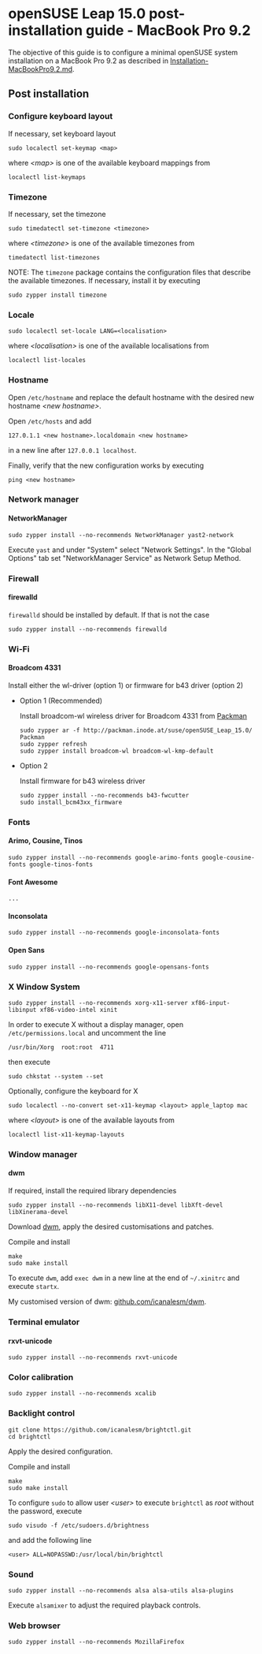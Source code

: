 # openSUSE Leap 15.0 post-installation guide - MacBook Pro 9.2

The objective of this guide is to configure a minimal openSUSE system installation on a MacBook Pro 9.2 as described in [Installation-MacBookPro9.2.md](Installation-MacBookPro9.2.md).


## Post installation

### Configure keyboard layout

If necessary, set keyboard layout

```
sudo localectl set-keymap <map>
```

where *\<map\>* is one of the available keyboard mappings from

```
localectl list-keymaps
```

### Timezone

If necessary, set the timezone

```
sudo timedatectl set-timezone <timezone>
```

where *\<timezone\>* is one of the available timezones from

```
timedatectl list-timezones
```

NOTE: The `timezone` package contains the configuration files that describe the available timezones. If necessary, install it by executing

```
sudo zypper install timezone
```

### Locale

```
sudo localectl set-locale LANG=<localisation> 
```

where *\<localisation\>* is one of the available localisations from

```
localectl list-locales
```

### Hostname

Open `/etc/hostname` and replace the default hostname with the desired new hostname *\<new hostname\>*.

Open `/etc/hosts` and add 

```
127.0.1.1 <new hostname>.localdomain <new hostname>
```

in a new line after `127.0.0.1 localhost`.

Finally, verify that the new configuration works by executing

```
ping <new hostname>
```

### Network manager

#### NetworkManager

```
sudo zypper install --no-recommends NetworkManager yast2-network
```

Execute `yast` and under "System" select "Network Settings". In the "Global Options" tab set "NetworkManager Service" as Network Setup Method.

### Firewall

#### firewalld

`firewalld` should be installed by default. If that is not the case

```
sudo zypper install --no-recommends firewalld
```

### Wi-Fi

#### Broadcom 4331

Install either the wl-driver (option 1) or firmware for b43 driver (option 2)

* Option 1 (Recommended)

  Install broadcom-wl wireless driver for Broadcom 4331 from [Packman](http://packman.links2linux.org/)

  ```
  sudo zypper ar -f http://packman.inode.at/suse/openSUSE_Leap_15.0/ Packman
  sudo zypper refresh
  sudo zypper install broadcom-wl broadcom-wl-kmp-default
  ```

* Option 2

  Install firmware for b43 wireless driver

  ```
  sudo zypper install --no-recommends b43-fwcutter
  sudo install_bcm43xx_firmware
  ```

### Fonts

#### Arimo, Cousine, Tinos

```
sudo zypper install --no-recommends google-arimo-fonts google-cousine-fonts google-tinos-fonts
```

#### Font Awesome

```
...
```

#### Inconsolata

```
sudo zypper install --no-recommends google-inconsolata-fonts
```

#### Open Sans

```
sudo zypper install --no-recommends google-opensans-fonts
```


### X Window System

```
sudo zypper install --no-recommends xorg-x11-server xf86-input-libinput xf86-video-intel xinit
```

In order to execute X without a display manager, open `/etc/permissions.local` and uncomment the line

```
/usr/bin/Xorg  root:root  4711
```

then execute

```
sudo chkstat --system --set
```

Optionally, configure the keyboard for X

```
sudo localectl --no-convert set-x11-keymap <layout> apple_laptop mac
```

where *\<layout\>* is one of the available layouts from

```
localectl list-x11-keymap-layouts
```

### Window manager

#### dwm

If required, install the required library dependencies

```
sudo zypper install --no-recommends libX11-devel libXft-devel libXinerama-devel
```

Download [dwm](https://dwm.suckless.org/), apply the desired customisations and patches.

Compile and install

```
make
sudo make install
```

To execute `dwm`, add `exec dwm` in a new line at the end of `~/.xinitrc` and execute `startx`.

My customised version of dwm: [github.com/icanalesm/dwm](https://github.com/icanalesm/dwm).

### Terminal emulator

#### rxvt-unicode

```
sudo zypper install --no-recommends rxvt-unicode
```

### Color calibration

```
sudo zypper install --no-recommends xcalib
```

### Backlight control

```
git clone https://github.com/icanalesm/brightctl.git
cd brightctl
```

Apply the desired configuration.

Compile and install

```
make
sudo make install
```

To configure `sudo` to allow user *\<user\>* to execute `brightctl` as *root* without the password, execute

```
sudo visudo -f /etc/sudoers.d/brightness
```

and add the following line

```
<user> ALL=NOPASSWD:/usr/local/bin/brightctl
```

### Sound

```
sudo zypper install --no-recommends alsa alsa-utils alsa-plugins
```

Execute `alsamixer` to adjust the required playback controls.

### Web browser

```
sudo zypper install --no-recommends MozillaFirefox
```

